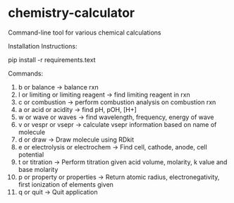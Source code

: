# chemistry-calculator
Command-line tool for various chemical calculations

Installation Instructions:

pip install -r requirements.text

Commands:

1. b or balance -> balance rxn
2. l or limiting or limiting reagent -> find limiting reagent in rxn
3. c or combustion -> perform combustion analysis on combustion rxn
4. a or acid or acidity -> find pH, pOH, [H+]
5. w or wave or waves -> find wavelength, frequency, energy of wave
6. v or vespr or vsepr -> calculate vsepr information based on name of molecule
7. d or draw -> Draw molecule using RDkit
8. e or electrolysis or electrochem -> Find cell, cathode, anode, cell potential
9. t or titration -> Perform titration given acid volume, molarity, k value and base molarity
10. p or property or properties -> Return atomic radius, electronegativity, first ionization of elements given
10. q or quit -> Quit application
